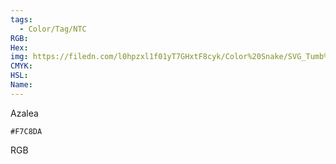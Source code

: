 ```yaml
---
tags:
  - Color/Tag/NTC
RGB:
Hex:
img: https://filedn.com/l0hpzxl1f01yT7GHxtF8cyk/Color%20Snake/SVG_Tumb%20Mass%20No%20Name/F7C8DA.svg
CMYK:
HSL:
Name:
---
```

Azalea
```palette
#F7C8DA
```
RGB
